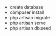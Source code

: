 - create database
- composer install
- php artisan migrate
- php artisan serve
- php artisan db:seed
